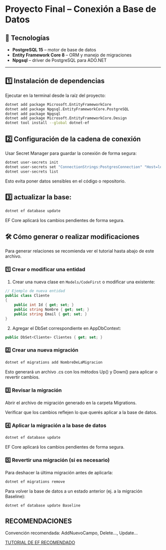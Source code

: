 # Proyecto Final – Conexión a Base de Datos

## 📌 Tecnologías

- **PostgreSQL 15** – motor de base de datos
- **Entity Framework Core 8** – ORM y manejo de migraciones
- **Npgsql** – driver de PostgreSQL para ADO.NET

---

## 1️⃣ Instalación de dependencias

Ejecutar en la terminal desde la raíz del proyecto:

```bash
dotnet add package Microsoft.EntityFrameworkCore
dotnet add package Npgsql.EntityFrameworkCore.PostgreSQL
dotnet add package Npgsql
dotnet add package Microsoft.EntityFrameworkCore.Design
dotnet tool install --global dotnet-ef
```

## 2️⃣ Configuración de la cadena de conexión

Usar Secret Manager para guardar la conexión de forma segura:

```bash
dotnet user-secrets init
dotnet user-secrets set "ConnectionStrings:PostgresConnection" "Host=localhost;Database=proyecto_final;Username=postgres;Password=pw;Pooling=true"
dotnet user-secrets list
```

Esto evita poner datos sensibles en el código o repositorio.

## 3️⃣ actualizar la base:

```bash
dotnet ef database update
```

EF Core aplicará los cambios pendientes de forma segura.

## 🛠️ Cómo generar o realizar modificaciones

Para generar relaciones se recomienda ver el tutorial hasta abajo de este archivo.

### 1️⃣ Crear o modificar una entidad

1. Crear una nueva clase en `Models/CodeFirst` o modificar una existente:

```csharp
// Ejemplo de nueva entidad
public class Cliente
{
    public int Id { get; set; }
    public string Nombre { get; set; }
    public string Email { get; set; }
}
```

2. Agregar el DbSet correspondiente en AppDbContext:

```csharp
public DbSet<Cliente> Clientes { get; set; }
```

### 2️⃣ Crear una nueva migración

```bash
dotnet ef migrations add NombreDeLaMigracion
```

Esto generará un archivo .cs con los métodos Up() y Down() para aplicar o revertir cambios.

### 3️⃣ Revisar la migración

Abrir el archivo de migración generado en la carpeta Migrations.

Verificar que los cambios reflejen lo que querés aplicar a la base de datos.

### 4️⃣ Aplicar la migración a la base de datos

```bash
dotnet ef database update
```

EF Core aplicará los cambios pendientes de forma segura.

### 5️⃣ Revertir una migración (si es necesario)

Para deshacer la última migración antes de aplicarla:

```bash
dotnet ef migrations remove
```

Para volver la base de datos a un estado anterior (ej. a la migración Baseline):

```bash
dotnet ef database update Baseline
```

## RECOMENDACIONES

Convención recomendada: AddNuevoCampo, Delete..., Update...

[TUTORIAL DE EF RECOMENDADO](https://www.netmentor.es/entrada/introduccion-entity-framework-core?viewasvideo=true)
